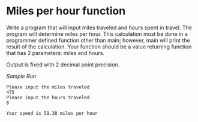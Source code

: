 # Miles per hour function
Write a program that will input miles traveled and hours spent in travel. The program will determine miles per hour. This calculation must be done in a programmer defined function other than main; however, main will print the result of the calculation. Your function should be a value returning function that has 2 parameters: miles and hours. 

Output is fixed with 2 decimal point precision.

_Sample Run_
```
Please input the miles traveled 
475 
Please input the hours traveled 
8 

Your speed is 59.38 miles per hour
```